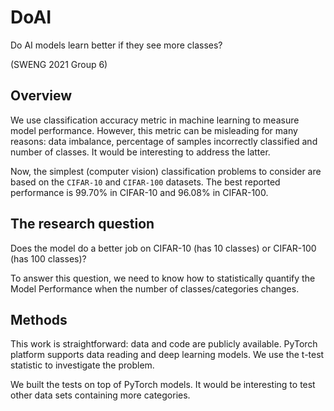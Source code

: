 # DoAI

Do AI models learn better if they see more classes?

(SWENG 2021 Group 6)

## Overview

We use classification accuracy metric in machine learning to measure model performance.
However, this metric can be misleading for many reasons: data imbalance, percentage of samples incorrectly classified and number of classes.
It would be interesting to address the latter.

Now, the simplest (computer vision) classification problems to consider are based on the `CIFAR-10` and `CIFAR-100` datasets.
The best reported performance is 99.70% in CIFAR-10 and 96.08% in CIFAR-100.

## The research question 

Does the model do a better job on CIFAR-10 (has 10 classes) or CIFAR-100 (has 100 classes)?

To answer this question, we need to know how to statistically quantify the Model Performance when the number of classes/categories changes. 

## Methods

This work is straightforward: data and code are publicly available. PyTorch platform supports data reading and deep learning models. We use the t-test statistic to investigate the problem.

We built the tests on top of PyTorch models. It would be interesting to test other data sets containing more categories.
